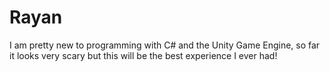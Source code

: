 # Rayan
I am pretty new to programming with C# and the Unity Game Engine, so far it looks very scary but this will be the best experience I ever had!
